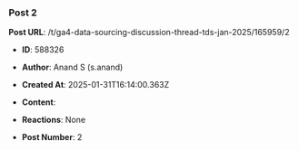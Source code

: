 ### Post 2
**Post URL**: /t/ga4-data-sourcing-discussion-thread-tds-jan-2025/165959/2
- **ID**: 588326
- **Author**: Anand S (s.anand)
- **Created At**: 2025-01-31T16:14:00.363Z
- **Content**:  
  
- **Reactions**: None
- **Post Number**: 2

